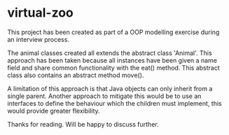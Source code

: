 # virtual-zoo
This project has been created as part of a OOP modelling exercise during an interview process.

The animal classes created all extends the abstract class 'Animal'. This approach has been taken because all instances have been given a name field and share common functionality with the eat() method. This abstract class also contains an abstract method move().

A limitation of this approach is that Java objects can only inherit from a single parent. Another approach to mitigate this would be to use an interfaces to define the behaviour which the children must implement, this would provide greater flexibility.

Thanks for reading. Will be happy to discuss further.
